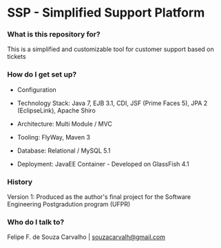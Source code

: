 # SSP - Simplified Support Platform #

### What is this repository for? ###

This is a simplified and customizable tool for customer support based on tickets

### How do I get set up? ###

* Configuration

- Technology Stack: Java 7, EJB 3.1, CDI, JSF (Prime Faces 5), JPA 2 (EclipseLink), Apache Shiro

- Architecture: Multi Module / MVC

- Tooling: FlyWay, Maven 3

- Database: Relational / MySQL 5.1

- Deployment: JavaEE Container - Developed on GlassFish 4.1

### History ###

Version 1: Produced as the author's final project for the Software Engineering Postgradution program (UFPR)

### Who do I talk to? ###

Felipe F. de Souza Carvalho | souzacarvalh@gmail.com
